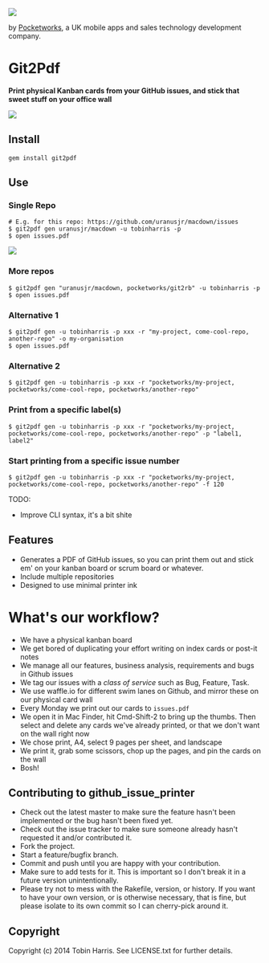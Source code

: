 ![](http://www.pocketworks.co.uk/images/git2pdf/logo.png)

by [Pocketworks](http://pocketworks.co.uk), a UK mobile apps and sales technology development company.

# Git2Pdf

**Print physical Kanban cards from your GitHub issues, and stick that sweet stuff on your office wall**


![](http://pocketworks.co.uk/images/git2pdf/git2pdf-on-wall.jpg)

## Install

    gem install git2pdf

## Use

### Single Repo

    # E.g. for this repo: https://github.com/uranusjr/macdown/issues
    $ git2pdf gen uranusjr/macdown -u tobinharris -p
    $ open issues.pdf

![](https://agilesurface-production.s3.amazonaws.com/images/3a0a74ed696fe6fddb3a9b7a9d84d03f)

### More repos

    $ git2pdf gen "uranusjr/macdown, pocketworks/git2rb" -u tobinharris -p
    $ open issues.pdf

### Alternative 1

    $ git2pdf gen -u tobinharris -p xxx -r "my-project, come-cool-repo, another-repo" -o my-organisation
    $ open issues.pdf

### Alternative 2

    $ git2pdf gen -u tobinharris -p xxx -r "pocketworks/my-project, pocketworks/come-cool-repo, pocketworks/another-repo"

### Print from a specific label(s)

    $ git2pdf gen -u tobinharris -p xxx -r "pocketworks/my-project, pocketworks/come-cool-repo, pocketworks/another-repo" -p "label1, label2"

### Start printing from a specific issue number

    $ git2pdf gen -u tobinharris -p xxx -r "pocketworks/my-project, pocketworks/come-cool-repo, pocketworks/another-repo" -f 120

TODO:

* Improve CLI syntax, it's a bit shite

## Features

* Generates a PDF of GitHub issues, so you can print them out and stick em' on your kanban board or scrum board or whatever.
* Include multiple repositories
* Designed to use minimal printer ink

# What's our workflow?

* We have a physical kanban board
* We get bored of duplicating your effort writing on index cards or post-it notes
* We manage all our features, business analysis, requirements and bugs in Github issues
* We tag our issues with a _class of service_ such as Bug, Feature, Task.
* We use waffle.io for different swim lanes on Github, and mirror these on our physical card wall
* Every Monday we print out our cards to `issues.pdf`
* We open it in Mac Finder, hit Cmd-Shift-2 to bring up the thumbs. Then select and delete any cards we've already printed, or that we don't want on the wall right now
* We chose print, A4, select 9 pages per sheet, and landscape
* We print it, grab some scissors, chop up the pages, and pin the cards on the wall
* Bosh!

## Contributing to github_issue_printer

* Check out the latest master to make sure the feature hasn't been implemented or the bug hasn't been fixed yet.
* Check out the issue tracker to make sure someone already hasn't requested it and/or contributed it.
* Fork the project.
* Start a feature/bugfix branch.
* Commit and push until you are happy with your contribution.
* Make sure to add tests for it. This is important so I don't break it in a future version unintentionally.
* Please try not to mess with the Rakefile, version, or history. If you want to have your own version, or is otherwise necessary, that is fine, but please isolate to its own commit so I can cherry-pick around it.

## Copyright

Copyright (c) 2014 Tobin Harris. See LICENSE.txt for
further details.

